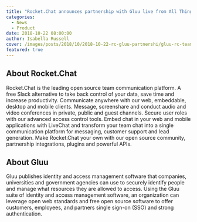 ```yaml
---
title: "Rocket.Chat announces partnership with Gluu live from All Things Open 2018"
categories:
  - News
  - Product
date: 2018-10-22 08:00:00
author: Isabella Russell
cover: /images/posts/2018/10/2018-10-22-rc-gluu-partnershi/gluu-rc-team-photo-cover.jpg
featured: true
---
```



## About Rocket.Chat

Rocket.Chat is the leading open source team communication platform. A free Slack alternative to take back control of your data, save time and increase productivity. Communicate anywhere with our web, embeddable, desktop and mobile clients. Message, screenshare and conduct audio and video conferences in private, public and guest channels. Secure user roles with our advanced access control tools. Embed chat in your web and mobile applications with LiveChat and transform your team chat into a single communication platform for messaging, customer support and lead generation. Make Rocket.Chat your own with our open source community, partnership integrations, plugins and powerful APIs.

##  About Gluu

Gluu publishes identity and access management software that companies, universities and government agencies can use to securely identify people and manage what resources they are allowed to access. Using the Gluu suite of identity and access management software, an organization can leverage open web standards and free open source software to offer customers, employees, and partners single sign-on (SSO) and strong authentication.
